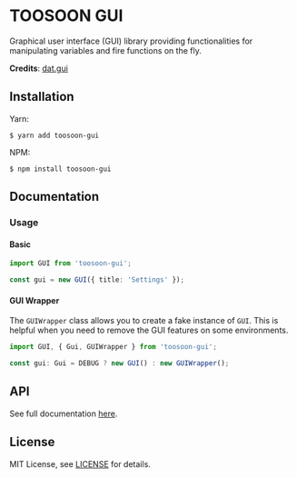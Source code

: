 # TOOSOON GUI

Graphical user interface (GUI) library providing functionalities for manipulating variables and fire functions on the fly.

**Credits**: [dat.gui](https://github.com/dataarts/dat.gui)

## Installation

Yarn:

```properties
$ yarn add toosoon-gui
```

NPM:

```properties
$ npm install toosoon-gui
```

## Documentation

### Usage

#### Basic

```ts
import GUI from 'toosoon-gui';

const gui = new GUI({ title: 'Settings' });
```

#### GUI Wrapper

The `GUIWrapper` class allows you to create a fake instance of `GUI`. This is helpful when you need to remove the GUI features on some environments.

```ts
import GUI, { Gui, GUIWrapper } from 'toosoon-gui';

const gui: Gui = DEBUG ? new GUI() : new GUIWrapper();
```

## API

See full documentation [here](./docs/API.md).

## License

MIT License, see [LICENSE](https://github.com/toosoon-dev/toosoon-gui/tree/master/LICENSE) for details.
